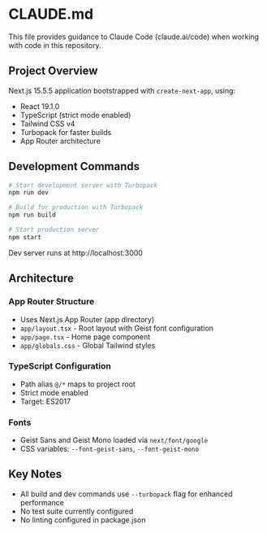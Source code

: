 # CLAUDE.md

This file provides guidance to Claude Code (claude.ai/code) when working with code in this repository.

## Project Overview

Next.js 15.5.5 application bootstrapped with `create-next-app`, using:
- React 19.1.0
- TypeScript (strict mode enabled)
- Tailwind CSS v4
- Turbopack for faster builds
- App Router architecture

## Development Commands

```bash
# Start development server with Turbopack
npm run dev

# Build for production with Turbopack
npm run build

# Start production server
npm start
```

Dev server runs at http://localhost:3000

## Architecture

### App Router Structure
- Uses Next.js App Router (app directory)
- `app/layout.tsx` - Root layout with Geist font configuration
- `app/page.tsx` - Home page component
- `app/globals.css` - Global Tailwind styles

### TypeScript Configuration
- Path alias `@/*` maps to project root
- Strict mode enabled
- Target: ES2017

### Fonts
- Geist Sans and Geist Mono loaded via `next/font/google`
- CSS variables: `--font-geist-sans`, `--font-geist-mono`

## Key Notes

- All build and dev commands use `--turbopack` flag for enhanced performance
- No test suite currently configured
- No linting configured in package.json
